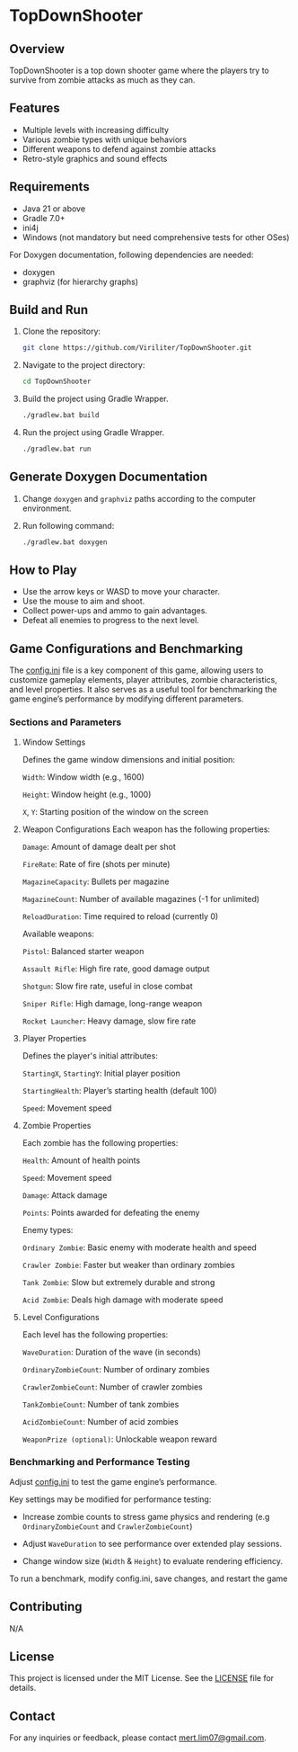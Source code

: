 # TopDownShooter

## Overview
TopDownShooter is a top down shooter game where the players try to survive from zombie attacks as much as they can.

## Features
- Multiple levels with increasing difficulty
- Various zombie types with unique behaviors
- Different weapons to defend against zombie attacks
- Retro-style graphics and sound effects

## Requirements
- Java 21 or above
- Gradle 7.0+
- ini4j
- Windows (not mandatory but need comprehensive tests for other OSes)

For Doxygen documentation, following dependencies are needed:
- doxygen
- graphviz (for hierarchy graphs)


## Build and Run
1. Clone the repository:
    ```sh
    git clone https://github.com/Viriliter/TopDownShooter.git
    ```
2. Navigate to the project directory:
    ```sh
    cd TopDownShooter
    ```
3. Build the project using Gradle Wrapper.
    ```sh
    ./gradlew.bat build
    ```
4. Run the project using Gradle Wrapper.
    ```sh
    ./gradlew.bat run
    ```

## Generate Doxygen Documentation
1. Change `doxygen` and `graphviz` paths according to the computer environment.

2. Run following command:
    ```sh
    ./gradlew.bat doxygen
    ```

## How to Play
- Use the arrow keys or WASD to move your character.
- Use the mouse to aim and shoot.
- Collect power-ups and ammo to gain advantages.
- Defeat all enemies to progress to the next level.

## Game Configurations and Benchmarking
The [config.ini](app/src/main/resources/config.ini) file is a key component of this game, allowing users to customize gameplay elements, player attributes, zombie characteristics, and level properties. It also serves as a useful tool for benchmarking the game engine’s performance by modifying different parameters.

### Sections and Parameters

1. Window Settings

    Defines the game window dimensions and initial position:

    `Width`: Window width (e.g., 1600)

    `Height`: Window height (e.g., 1000)

    `X`, `Y`: Starting position of the window on the screen

2. Weapon Configurations
    Each weapon has the following properties:

    `Damage`: Amount of damage dealt per shot

    `FireRate`: Rate of fire (shots per minute)

    `MagazineCapacity`: Bullets per magazine

    `MagazineCount`: Number of available magazines (-1 for unlimited)

    `ReloadDuration`: Time required to reload (currently 0)

    Available weapons:

    `Pistol`: Balanced starter weapon

    `Assault Rifle`: High fire rate, good damage output

    `Shotgun`: Slow fire rate, useful in close combat

    `Sniper Rifle`: High damage, long-range weapon

    `Rocket Launcher`: Heavy damage, slow fire rate

3. Player Properties

    Defines the player's initial attributes:

    `StartingX`, `StartingY`: Initial player position

    `StartingHealth`: Player’s starting health (default 100)

    `Speed`: Movement speed

4. Zombie Properties

    Each zombie has the following properties:

    `Health`: Amount of health points

    `Speed`: Movement speed

    `Damage`: Attack damage

    `Points`: Points awarded for defeating the enemy

    Enemy types:

    `Ordinary Zombie`: Basic enemy with moderate health and speed

    `Crawler Zombie`: Faster but weaker than ordinary zombies

    `Tank Zombie`: Slow but extremely durable and strong

    `Acid Zombie`: Deals high damage with moderate speed

5. Level Configurations

    Each level has the following properties:

    `WaveDuration`: Duration of the wave (in seconds)

    `OrdinaryZombieCount`: Number of ordinary zombies

    `CrawlerZombieCount`: Number of crawler zombies

    `TankZombieCount`: Number of tank zombies

    `AcidZombieCount`: Number of acid zombies

    `WeaponPrize (optional)`: Unlockable weapon reward

### Benchmarking and Performance Testing

Adjust [config.ini](app/src/main/resources/config.ini) to test the game engine’s performance. 

Key settings may be modified for performance testing:

* Increase zombie counts to stress game physics and rendering (e.g `OrdinaryZombieCount` and `CrawlerZombieCount`)

* Adjust `WaveDuration` to see performance over extended play sessions.

* Change window size (`Width` & `Height`) to evaluate rendering efficiency.

To run a benchmark, modify config.ini, save changes, and restart the game

## Contributing
N/A

## License
This project is licensed under the MIT License. See the [LICENSE](LICENSE) file for details.

## Contact
For any inquiries or feedback, please contact mert.lim07@gmail.com.

